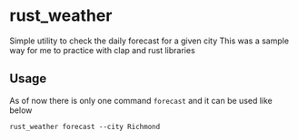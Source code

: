 # rust_weather

Simple utility to check the daily forecast for a given city
This was a sample way for me to practice with clap and rust libraries

## Usage

As of now there is only one command `forecast` and it can be used like below

```
rust_weather forecast --city Richmond
```
